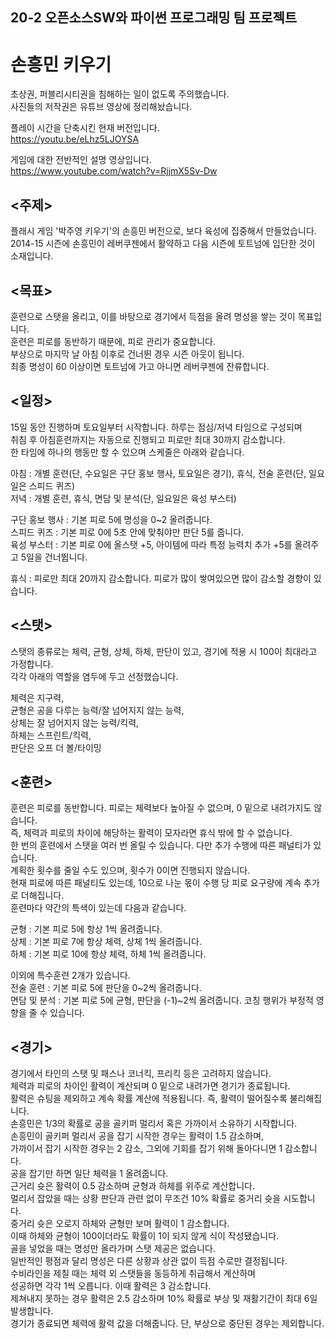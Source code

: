 ## 20-2 오픈소스SW와 파이썬 프로그래밍 팀 프로젝트
# 손흥민 키우기

초상권, 퍼블리시티권을 침해하는 일이 없도록 주의했습니다.  
사진들의 저작권은 유튜브 영상에 정리해놨습니다.  

플레이 시간을 단축시킨 현재 버전입니다.  
https://youtu.be/eLhz5LJOYSA  

게임에 대한 전반적인 설명 영상입니다.  
https://www.youtube.com/watch?v=RjjmX5Sv-Dw  

## <주제>
플래시 게임 '박주영 키우기'의 손흥민 버전으로, 보다 육성에 집중해서 만들었습니다.  
2014-15 시즌에 손흥민이 레버쿠젠에서 활약하고 다음 시즌에 토트넘에 입단한 것이 소재입니다.

## <목표>
훈련으로 스탯을 올리고, 이를 바탕으로 경기에서 득점을 올려 명성을 쌓는 것이 목표입니다.  
훈련은 피로를 동반하기 때문에, 피로 관리가 중요합니다.  
부상으로 마지막 날 아침 이후로 건너뛴 경우 시즌 아웃이 됩니다.  
최종 명성이 60 이상이면 토트넘에 가고 아니면 레버쿠젠에 잔류합니다.  

## <일정>
15일 동안 진행하며 토요일부터 시작합니다. 하루는 점심/저녁 타임으로 구성되며  
취침 후 아침훈련까지는 자동으로 진행되고 피로만 최대 30까지 감소합니다.  
한 타임에 하나의 행동만 할 수 있으며 스케줄은 아래와 같습니다.  

아침 : 개별 훈련(단, 수요일은 구단 홍보 행사, 토요일은 경기), 휴식, 전술 훈련(단, 일요일은 스피드 퀴즈)  
저녁 : 개별 훈련, 휴식, 면담 및 분석(단, 일요일은 육성 부스터)  

구단 홍보 행사 : 기본 피로 5에 명성을 0~2 올려줍니다.  
스피드 퀴즈 : 기본 피로 0에 5초 안에 맞춰야만 판단 5를 줍니다.  
육성 부스터 : 기본 피로 0에 올스탯 +5, 아이템에 따라 특정 능력치 추가 +5를 올려주고 5일을 건너뜁니다.  

휴식 : 피로만 최대 20까지 감소합니다. 피로가 많이 쌓여있으면 많이 감소할 경향이 있습니다.  

## <스탯>
스탯의 종류로는 체력, 균형, 상체, 하체, 판단이 있고, 경기에 적용 시 100이 최대라고 가정합니다.  
각각 아래의 역할을 염두에 두고 선정했습니다.  

체력은 지구력,  
균형은 공을 다루는 능력/잘 넘어지지 않는 능력,  
상체는 잘 넘어지지 않는 능력/킥력,  
하체는 스프린트/킥력,  
판단은 오프 더 볼/타이밍  

## <훈련>
훈련은 피로를 동반합니다. 피로는 체력보다 높아질 수 없으며, 0 밑으로 내려가지도 않습니다.  
즉, 체력과 피로의 차이에 해당하는 활력이 모자라면 휴식 밖에 할 수 없습니다.  
한 번의 훈련에서 스탯을 여러 번 올릴 수 있습니다. 다만 추가 수행에 따른 패널티가 있습니다.  
계획한 횟수를 줄일 수도 있으며, 횟수가 0이면 진행되지 않습니다.  
현재 피로에 따른 패널티도 있는데, 10으로 나눈 몫이 수행 당 피로 요구량에 계속 추가로 더해집니다.  
훈련마다 약간의 특색이 있는데 다음과 같습니다.  

균형 : 기본 피로 5에 항상 1씩 올려줍니다.  
상체 : 기본 피로 7에 항상 체력, 상체 1씩 올려줍니다.  
하체 : 기본 피로 10에 항상 체력, 하체 1씩 올려줍니다.  

이외에 특수훈련 2개가 있습니다.  
전술 훈련 : 기본 피로 5에 판단을 0~2씩 올려줍니다.  
면담 및 분석 : 기본 피로 5에 균형, 판단을 (-1)~2씩 올려줍니다. 코칭 행위가 부정적 영향을 줄 수 있습니다.  

## <경기>
경기에서 타인의 스탯 및 패스나 코너킥, 프리킥 등은 고려하지 않습니다.  
체력과 피로의 차이인 활력이 계산되며 0 밑으로 내려가면 경기가 종료됩니다.  
활력은 슈팅을 제외하고 계속 확률 계산에 적용됩니다. 즉, 활력이 떨어질수록 불리해집니다.  
손흥민은 1/3의 확률로 공을 골키퍼 멀리서 혹은 가까이서 소유하기 시작합니다.  
손흥민이 골키퍼 멀리서 공을 잡기 시작한 경우는 활력이 1.5 감소하며,  
가까이서 잡기 시작한 경우는 2 감소, 그외에 기회를 잡기 위해 돌아다니면 1 감소합니다.  
공을 잡기만 하면 일단 체력을 1 올려줍니다.  
근거리 슛은 활력이 0.5 감소하며 균형과 하체를 위주로 계산합니다.  
멀리서 잡았을 때는 상황 판단과 관련 없이 무조건 10% 확률로 중거리 슛을 시도합니다.  
중거리 슛은 오로지 하체와 균형만 보며 활력이 1 감소합니다.  
이때 하체와 균형이 100이더라도 확률이 1이 되지 않게 식이 작성됐습니다.  
골을 넣었을 때는 명성만 올라가며 스탯 제공은 없습니다.  
일반적인 평점과 달리 명성은 다른 상황과 상관 없이 득점 수로만 결정됩니다.  
수비라인을 제칠 때는 체력 외 스탯들을 동등하게 취급해서 계산하며   
성공하면 각각 1씩 오릅니다. 이때 활력은 3 감소합니다.  
제쳐내지 못하는 경우 활력은 2.5 감소하며 10% 확률로 부상 및 재활기간이 최대 6일 발생합니다.  
경기가 종료되면 체력에 활력 값을 더해줍니다. 단, 부상으로 중단된 경우는 제외합니다.  
